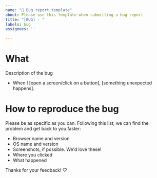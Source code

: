 ```yaml
---
name: "🐞 Bug report template"
about: Please use this template when submitting a bug report
title: "[BUG] - "
labels: bug
assignees: ''

---
```


# What
Description of the bug

- When I [open a screen/click on a button], [something unexpected happens].

# How to reproduce the bug
Please be as specific as you can. Following this list, we can find the problem
and get back to you faster:

- Browser name and version
- OS name and version
- Screenshots, if possible. We'd love these!
- Where you clicked
- What happened

Thanks for your feedback! ♡
